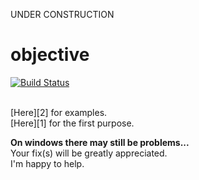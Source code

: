 UNDER CONSTRUCTION

objective
=========

[![Build Status](https://travis-ci.org/nomilous/objective.svg)](https://travis-ci.org/nomilous/objective)

<br />
[Here][2] for examples. <br />
[Here][1] for the first purpose. <br />

<b>On windows there may still be problems...</b><br />
Your fix(s) will be greatly appreciated. <br />
I'm happy to help.



[1]:https://github.com/nomilous/objective_dev
[2]:https://github.com/nomilous/objective_examples
